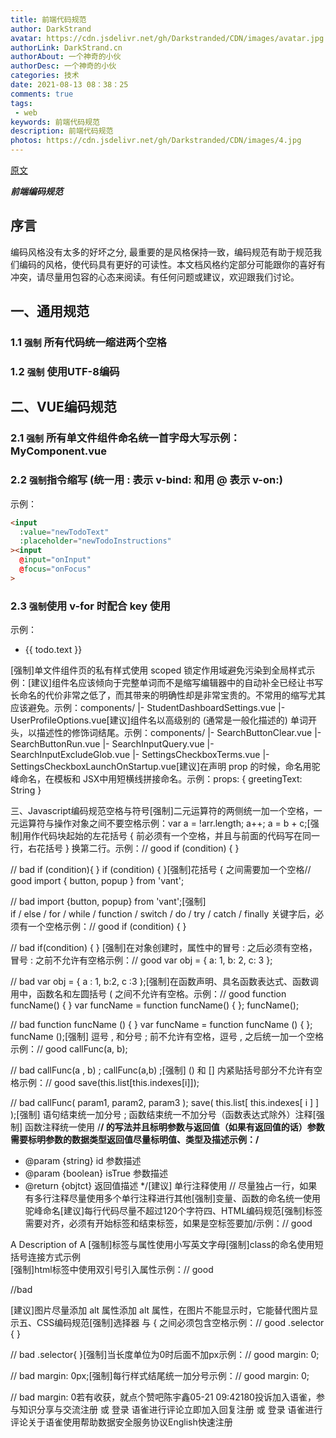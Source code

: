 ```yaml
---
title: 前端代码规范
author: DarkStrand
avatar: https://cdn.jsdelivr.net/gh/Darkstranded/CDN/images/avatar.jpg
authorLink: DarkStrand.cn
authorAbout: 一个神奇的小伙
authorDesc: 一个神奇的小伙
categories: 技术
date: 2021-08-13 08：38：25
comments: true
tags: 
 - web
keywords: 前端代码规范
description: 前端代码规范
photos: https://cdn.jsdelivr.net/gh/Darkstranded/CDN/images/4.jpg
---
```


[原文](https://www.yuque.com/docs/share/332b7c4f-c991-41a1-8822-d5edc7ef153f)

***前端编码规范***

## 序言
编码风格没有太多的好坏之分, 最重要的是风格保持一致，编码规范有助于规范我们编码的风格，使代码具有更好的可读性。本文档风格约定部分可能跟你的喜好有冲突，请尽量用包容的心态来阅读。有任何问题或建议，欢迎跟我们讨论。

## 一、通用规范

### 1.1 `强制` 所有代码统一缩进两个空格

### 1.2 `强制` 使用UTF-8编码

## 二、VUE编码规范

### 2.1 `强制` 所有单文件组件命名统一首字母大写示例：MyComponent.vue

### 2.2 `强制`指令缩写 (统一用 : 表示 v-bind: 和用 @ 表示 v-on:)

示例：
```html
<input
  :value="newTodoText"
  :placeholder="newTodoInstructions"
><input
  @input="onInput"
  @focus="onFocus"
>
```

### 2.3 `强制`使用 v-for 时配合 key 使用
示例：<ul>
  <li
    v-for="todo in todos"
    :key="todo.id"
  >
    {{ todo.text }}
  </li>
</ul>[强制]单文件组件页的私有样式使用 scoped 锁定作用域避免污染到全局样式示例：<style lang="scss" scoped>
.button {
  border: none;
  border-radius: 2px;
}
</style>[建议]组件名应该倾向于完整单词而不是缩写编辑器中的自动补全已经让书写长命名的代价非常之低了，而其带来的明确性却是非常宝贵的。不常用的缩写尤其应该避免。示例：components/
|- StudentDashboardSettings.vue
|- UserProfileOptions.vue[建议]组件名以高级别的 (通常是一般化描述的) 单词开头，以描述性的修饰词结尾。示例：components/
|- SearchButtonClear.vue
|- SearchButtonRun.vue
|- SearchInputQuery.vue
|- SearchInputExcludeGlob.vue
|- SettingsCheckboxTerms.vue
|- SettingsCheckboxLaunchOnStartup.vue[建议]在声明 prop 的时候，命名用驼峰命名，在模板和 JSX中用短横线拼接命名。示例：props: {
  greetingText: String
}

<welcome-message greeting-text="hi"/>三、Javascript编码规范空格与符号[强制]二元运算符的两侧统一加一个空格，一元运算符与操作对象之间不要空格示例：var a = !arr.length;
a++;
a = b + c;[强制]用作代码块起始的左花括号 { 前必须有一个空格，并且与前面的代码写在同一行，右花括号 } 换第二行。示例：// good
if (condition) {
}

// bad
if (condition){
}
if (condition) 
{
}[强制]花括号 { 之间需要加一个空格// good
import { button, popup } from 'vant';

// bad
import {button, popup} from 'vant';[强制] if / else / for / while / function / switch / do / try / catch / finally 关键字后，必须有一个空格示例：// good
if (condition) {
}

// bad
if(condition) {
}
[强制]在对象创建时，属性中的冒号 : 之后必须有空格，冒号 : 之前不允许有空格示例：// good
var obj = {
  a: 1,
  b: 2,
  c: 3
};

// bad
var obj = {
  a : 1,
  b:2,
  c :3
};[强制]在函数声明、具名函数表达式、函数调用中，函数名和左圆括号 ( 之间不允许有空格。示例：// good
function funcName() {
}
var funcName = function funcName() {
};
funcName();

// bad
function funcName () {
}
var funcName = function funcName () {
};
funcName ();[强制] 逗号 , 和分号 ; 前不允许有空格，逗号 , 之后统一加一个空格示例：// good
callFunc(a, b);

// bad
callFunc(a , b) ;
callFunc(a,b) ;[强制] () 和 [] 内紧贴括号部分不允许有空格示例：// good
save(this.list[this.indexes[i]]);

// bad
callFunc( param1, param2, param3 );
save( this.list[ this.indexes[ i ] ] );[强制] 语句结束统一加分号 ; 函数结束统一不加分号（函数表达式除外）注释[强制] 函数注释统一使用 /**/ 的写法并且标明参数与返回值（如果有返回值的话）参数需要标明参数的数据类型返回值尽量标明值、类型及描述示例：/**
 * @param {string} id 参数描述
 * @param {boolean} isTrue 参数描述
 * @return {objtct} 返回值描述
 */[建议] 单行注释使用 // 尽量独占一行，如果有多行注释尽量使用多个单行注释进行其他[强制]变量、函数的命名统一使用驼峰命名[建议]每行代码尽量不超过120个字符四、HTML编码规范[强制]标签需要对齐，必须有开始标签和结束标签，如果是空标签要加/示例：// good
<tr>
  <td>A</td>
  <td>Description of A</td>
</tr>[强制]标签与属性使用小写英文字母[强制]class的命名使用短括号连接方式示例<div class="button-add"></div>[强制]html标签中使用双引号引入属性示例：// good
<div class="button-add"></div>

//bad
<div class='button-add'></div>
<div class=button></div>[建议]图片尽量添加 alt 属性添加 alt 属性，在图片不能显示时，它能替代图片显示五、CSS编码规范[强制]选择器 与 { 之间必须包含空格示例：// good
.selector {
}

// bad
.selector{
}[强制]当长度单位为0时后面不加px示例：// good
margin: 0;

// bad
margin: 0px;[强制]每行样式结尾统一加分号示例：// good
margin: 0;

// bad
margin: 0若有收获，就点个赞吧陈宇鑫05-21 09:42180投诉加入语雀，参与知识分享与交流注册 或 登录 语雀进行评论立即加入回复注册 或 登录 语雀进行评论关于语雀使用帮助数据安全服务协议English快速注册